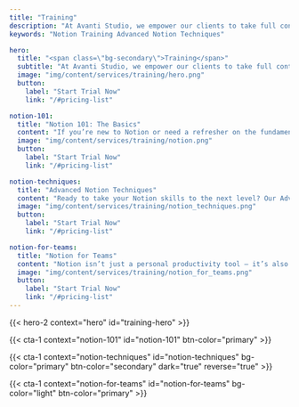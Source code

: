 ```yaml
---
title: "Training"
description: "At Avanti Studio, we empower our clients to take full control of their productivity. That’s why we offer comprehensive training programs to help you leverage Notion to its fullest potential, whether you’re a beginner just getting started or an experienced user looking to optimize your workflow."
keywords: "Notion Training Advanced Notion Techniques"

hero:
  title: "<span class=\"bg-secondary\">Training</span>"
  subtitle: "At Avanti Studio, we empower our clients to take full control of their productivity. That’s why we offer comprehensive training programs to help you leverage Notion to its fullest potential, whether you’re a beginner just getting started or an experienced user looking to optimize your workflow."
  image: "img/content/services/training/hero.png"
  button:
    label: "Start Trial Now"
    link: "/#pricing-list"

notion-101:
  title: "Notion 101: The Basics"
  content: "If you’re new to Notion or need a refresher on the fundamentals, this is the course for you. We’ll walk you through setting up your workspace, creating pages, and understanding the basic building blocks of Notion – blocks, databases, and relations. By the end of this course, you’ll be well-equipped to use Notion to manage your tasks and organize your information."
  image: "img/content/services/training/notion.png"
  button:
    label: "Start Trial Now"
    link: "/#pricing-list"

notion-techniques:
  title: "Advanced Notion Techniques"
  content: "Ready to take your Notion skills to the next level? Our Advanced Notion Techniques course dives deeper into the power features of Notion, including complex database structures, advanced formulas, and integration with other tools. We’ll also explore best practices for creating and managing templates, so you can streamline your workflow and boost your efficiency."
  image: "img/content/services/training/notion_techniques.png"
  button:
    label: "Start Trial Now"
    link: "/#pricing-list"

notion-for-teams:
  title: "Notion for Teams"
  content: "Notion isn’t just a personal productivity tool – it’s also an excellent platform for team collaboration. Our Notion for Teams course covers everything you need to know to use Notion with your team, including permissions, collaboration features, and setting up shared workspaces.\n\nEach of our training programs is designed with practicality in mind. We aim to equip you with the knowledge and skills to improve your productivity with Notion immediately. For each course, we provide step-by-step guides, practical exercises, and continued support to ensure you can apply what you’ve learned.\n\nPlease, don’t hesitate to contact us to inquire about our training programs or sign up."
  image: "img/content/services/training/notion_for_teams.png"
  button:
    label: "Start Trial Now"
    link: "/#pricing-list"
---
```


{{< hero-2 context="hero" id="training-hero" >}}

{{< cta-1 context="notion-101" id="notion-101" btn-color="primary" >}}

{{< cta-1 context="notion-techniques" id="notion-techniques" bg-color="primary" btn-color="secondary" dark="true" reverse="true" >}}

{{< cta-1 context="notion-for-teams" id="notion-for-teams" bg-color="light" btn-color="primary" >}}
